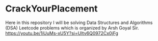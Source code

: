 # CrackYourPlacement
Here in this repository I will be solving Data Structures and Algorithms (DSA) Leetcode problems which is organized by Arsh Goyal Sir.
https://youtu.be/1iUuMs-xU5Y?si=UItv6Q0972Cx0jFg
